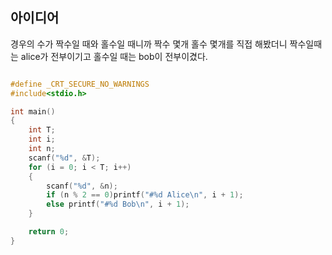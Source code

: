 ## 아이디어

경우의 수가 짝수일 때와 홀수일 때니까 짝수 몇개 홀수 몇개를 직접 해봤더니 짝수일때는 alice가 전부이기고
홀수일 때는 bob이 전부이겼다. 


```cpp

#define _CRT_SECURE_NO_WARNINGS
#include<stdio.h>

int main()
{
    int T;
    int i;
    int n;
    scanf("%d", &T);
    for (i = 0; i < T; i++)
    {
        scanf("%d", &n);
        if (n % 2 == 0)printf("#%d Alice\n", i + 1);
        else printf("#%d Bob\n", i + 1);
    }

    return 0;
}

```

